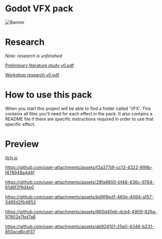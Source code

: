 # Godot VFX pack

![Banner](https://github.com/user-attachments/assets/19203f31-1c7c-4b0d-8073-855e6cc7a1d3)

# Research
*Note: research is unfinished*

[Preliminary literature study v0.pdf](https://github.com/user-attachments/files/18124945/Preliminary.literature.study.v0.pdf)

[Workshop research v0.pdf](https://github.com/user-attachments/files/18124943/Workshop.research.v0.pdf)

# How to use this pack
When you start this project will be able to find a folder called 'VFX'. This contains all files you'll need for each effect in the pack. It also contains a README file if there are specific instructions required in order to use that specific effect. 
# Preview
[Itch.io](https://arcticblade.itch.io/awesome-godot-vfx-pack?secret=PAtk3JoJDem5pBIUor4hcqIH9E)

https://github.com/user-attachments/assets/f2a377df-cc13-4322-999b-f478948a4d4f

https://github.com/user-attachments/assets/28fa8800-bf48-436c-9784-61d6f2f9d4e0

https://github.com/user-attachments/assets/bd9f8ed1-460e-4064-a157-3485d2fb4852

https://github.com/user-attachments/assets/860d40eb-dcb4-4909-826a-97802e7bd7a8

https://github.com/user-attachments/assets/ab924101-25e0-4346-b231-850acd6cdf37

